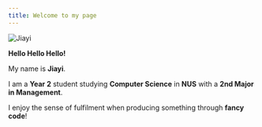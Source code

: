 ```yaml
---
title: Welcome to my page
---
```


<!-- <img align = "right" src="docs/assets/images/Jiayi.png/"
     alt="Jiayi's Profile" 
     style="width:50%; max-width:600px; display:block; margin:20px auto;"> */ -->
     
![Jiayi](https://raw.githubusercontent.com/broccoli0616/Zhang-Jiayi-page/main/docs/assets/images/Subject.png)

**Hello Hello Hello!**  

My name is **Jiayi**.  

I am a **Year 2** student studying **Computer Science** in **NUS** with a **2nd Major in Management**.  

I enjoy the sense of fulfilment when producing something through **fancy code**!  


